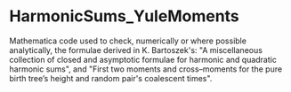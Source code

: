 # HarmonicSums_YuleMoments

Mathematica code used to check, numerically or where possible analytically, the formulae derived in  K. Bartoszek's: "A miscellaneous collection of closed and asymptotic formulae for harmonic and quadratic harmonic sums", and "First two moments and cross–moments for the pure birth tree’s height and random pair's coalescent times".
